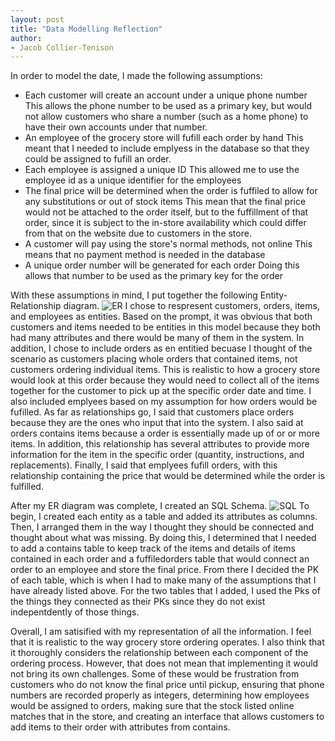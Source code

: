 ```yaml
---
layout: post
title: "Data Modelling Reflection"
author:
- Jacob Collier-Tenison
---
```

In order to model the date, I made the following assumptions:
- Each customer will create an account under a unique phone number
This allows the phone number to be used as a primary key, but would not allow customers who share a number (such as a home phone) to have their own accounts under that number.
- An employee of the grocery store will fufill each order by hand
This meant that I needed to include emplyess in the database so that they could be assigned to fufill an order. 
- Each employee is assigned a unique ID
This allowed me to use the employee id as a unique identifier for the employees
- The final price will be determined when the order is fuffiled to allow for any substitutions or out of stock items
This mean that the final price would not be attached to the order itself, but to the fuffillment of that order, since it is subject to the in-store availability which could differ from that on the website due to customers in the store. 
- A customer will pay using the store's normal methods, not online
This means that no payment method is needed in the database
- A unique order number will be generated for each order
Doing this allows that number to be used as the primary key for the order

With these assumptions in mind, I put together the following Entity-Relationship diagram. 
![ER]({{"/assets/img/GroceryER.png"|relative_url}})
I chose to respresent customers, orders, items, and employees as entities. Based on the prompt, it was obvious that both customers and items needed to be entities in this model because they both had many attributes and there would be many of them in the system. In addition, I chose to include orders as en entitied becuase I thought of the scenario as customers placing whole orders that contained items, not customers ordering individual items. This is realistic to how a grocery store would look at this order because they would need to collect all of the items together for the customer to pick up at the specific order date and time. I also included emplyees based on my assumption for how orders would be fufilled. As far as relationships go, I said that customers place orders because they are the ones who input that into the system. I also said at orders contains items because a order is essentially made up of or or more items. In addition, this relationship has several attributes to provide more information for the item in the specific order (quantity, instructions, and replacements). Finally, I said that emplyees fufill orders, with this relationship containing the price that would be determined while the order is fulfilled. 

After my ER diagram was complete, I created an SQL Schema.
![SQL]({{"/assets/img/GrocerySQL.png"|relative_url}})
To begin, I created each entity as a table and added its attributes as columns. Then, I arranged them in the way I thought they should be connected and thought about what was missing. By doing this, I determined that I needed to add a contains table to keep track of the items and details of items contained in each order and a fuffiledorders table that would connect an order to an employee and store the final price. From there I decided the PK of each table, which is when I had to make many of the assumptions that I have already listed above. For the two tables that I added, I used the Pks of the things they connected as their PKs since they do not exist indepentdently of those things. 

Overall, I am satisified with my representation of all the information. I feel that it is realistic to the way grocery store ordering operates. I also think that it thoroughly considers the relationship between each component of the ordering process. However, that does not mean that implementing it would not bring its own challenges. Some of these would be frustration from customers who do not know the final price until pickup, ensuring that phone numbers are recorded properly as integers, determining how employees would be assigned to orders, making sure that the stock listed online matches that in the store, and creating an interface that allows customers to add items to their order with attributes from contains. 